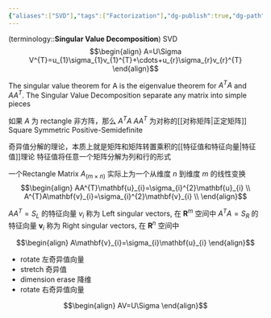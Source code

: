 ```yaml
---
{"aliases":["SVD"],"tags":["Factorization"],"dg-publish":true,"dg-path":"A1- 数学/4. 线性代数/奇异值分解.md","permalink":"/A1- 数学/4. 线性代数/奇异值分解/","dgPassFrontmatter":true,"noteIcon":"","created":"2024-08-11T12:12:26.000+08:00","updated":"2025-05-03T21:13:17.029+08:00"}
---
```


(terminology::**Singular Value Decomposition**)  SVD
$$\begin{align}
A=U\Sigma V^{T}=u_{1}\sigma_{1}v_{1}^{T}+\cdots+u_{r}\sigma_{r}v_{r}^{T}
\end{align}$$

The singular value theorem for A is the eigenvalue theorem for $A^{T}A$ and $AA^{T}$. The Singular Value Decomposition separate any matrix into simple pieces 

如果 $A$ 为 rectangle 非方阵，那么 $A^{T}A$ $A A^{T}$ 为对称的[[对称矩阵\|正定矩阵]]
Square Symmetric Positive-Semidefinite 

奇异值分解的理论，本质上就是矩阵和矩阵转置乘积的[[特征值和特征向量\|特征值]]理论
特征值将任意一个矩阵分解为列和行的形式

一个Rectangle Matrix $A_{(m\times n)}$ 实际上为一个从维度 $n$ 到维度 $m$ 的线性变换
$$\begin{align}
AA^{T}\mathbf{u}_{i}=\sigma_{i}^{2}\mathbf{u}_{i}  \\
A^{T}A\mathbf{v}_{i}=\sigma_{i}^{2}\mathbf{v}_{i} \\
\end{align}$$


$A A^{T}=S_{L}$ 的特征向量 $v_{i}$ 称为 Left singular vectors, 在 $\mathbf{R}^{m}$ 空间中
$A^{T} A=S_{R}$ 的特征向量 $\mathbf{v}_{i}$ 称为 Right singular vectors, 在 $\mathbf{R}^{n}$ 空间中


$$\begin{align}
A\mathbf{v}_{i}=\sigma_{i}\mathbf{u}_{i}
\end{align}$$

- rotate   左奇异值向量
- stretch  奇异值
- dimension erase 降维
- rotate  右奇异值向量

$$\begin{align}
AV=U\Sigma
\end{align}$$



